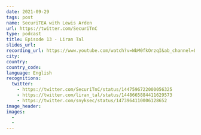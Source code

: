 ```yaml
---
date: 2021-09-29
tags: post
name: SecuriTEA with Lewis Arden
url: https://twitter.com/SecuriTnC
type: podcast
title: Episode 13 - Liran Tal
slides_url:
recording_url: https://www.youtube.com/watch?v=WbM0fkOrzqI&ab_channel=LewisArdern
city:
country:
country_code:
language: English
recognitions:
  twitter:
    - https://twitter.com/SecuriTnC/status/1447596722000056325
    - https://twitter.com/liran_tal/status/1448665884411629573
    - https://twitter.com/snyksec/status/1473964110006128652
image_header:
images:
  -
  -
---
```

